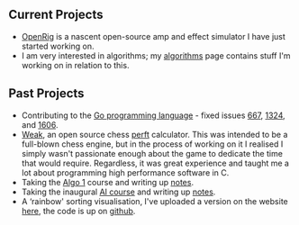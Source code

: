 ## Current Projects ##

* [OpenRig][0] is a nascent open-source amp and effect simulator I have just started working
  on.
* I am very interested in algorithms; my [algorithms][1] page contains stuff I'm working on in
  relation to this.

## Past Projects ##

* Contributing to the [Go programming language][p0] - fixed issues [667][go667], [1324][go1324],
  and [1606][go1606].
* [Weak][p1], an open source chess [perft][p2] calculator. This was intended to be a full-blown
  chess engine, but in the process of working on it I realised I simply wasn't passionate
  enough about the game to dedicate the time that would require. Regardless, it was great
  experience and taught me a lot about programming high performance software in C.
* Taking the [Algo 1][p3] course and writing up [notes][p4].
* Taking the inaugural [AI course][p5] and writing up [notes][p6].
* A &lsquo;rainbow' sorting visualisation, I've uploaded a version on the website <a
  href="/projects/rainbow" target="_self">here<a/>, the code is up on [github][p7].

[0]:/projects/openrig
[1]:/projects/alg

[p0]:http://golang.org
[p1]:https://github.com/lorenzo-stoakes/weak
[p2]:http://chessprogramming.wikispaces.com/Perft
[p3]:https://www.coursera.org/course/algo
[p4]:https://github.com/lorenzo-stoakes/stanford-algo
[p5]:http://www.ted.com/talks/peter_norvig_the_100_000_student_classroom.html
[p6]:https://github.com/lorenzo-stoakes/stanford-ai
[p7]:https://github.com/lorenzo-stoakes/Rainbow-Sort

[go667]:https://code.google.com/p/go/source/detail?r=3c73bb78da9a
[go1324]:https://code.google.com/p/go/source/detail?r=2562ce5a7a
[go1606]:https://code.google.com/p/go/source/detail?r=1bad75771eb6
